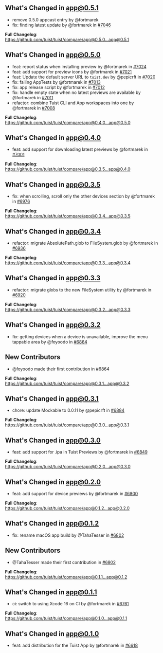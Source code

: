 ## What's Changed in app@0.5.1
* remove 0.5.0 appcast entry by @fortmarek
* fix: finding latest update by @fortmarek in [#7046](https://github.com/tuist/tuist/pull/7046)

**Full Changelog**: https://github.com/tuist/tuist/compare/app@0.5.0...app@0.5.1

## What's Changed in app@0.5.0
* feat: report status when installing preview by @fortmarek in [#7024](https://github.com/tuist/tuist/pull/7024)
* feat: add support for preview icons by @fortmarek in [#7021](https://github.com/tuist/tuist/pull/7021)
* feat: Update the default server URL to `tuist.dev` by @pepicrft in [#7020](https://github.com/tuist/tuist/pull/7020)
* fix: failing AppTests by @fortmarek in [#7013](https://github.com/tuist/tuist/pull/7013)
* fix: app release script by @fortmarek in [#7012](https://github.com/tuist/tuist/pull/7012)
* fix: handle empty state when no latest previews are available by @fortmarek in [#7011](https://github.com/tuist/tuist/pull/7011)
* refactor: combine Tuist CLI and App workspaces into one by @fortmarek in [#7008](https://github.com/tuist/tuist/pull/7008)

**Full Changelog**: https://github.com/tuist/tuist/compare/app@0.4.0...app@0.5.0

## What's Changed in app@0.4.0
* feat: add support for downloading latest previews by @fortmarek in [#7001](https://github.com/tuist/tuist/pull/7001)

**Full Changelog**: https://github.com/tuist/tuist/compare/app@0.3.5...app@0.4.0

## What's Changed in app@0.3.5
* fix: when scrolling, scroll only the other devices section by @fortmarek in [#6976](https://github.com/tuist/tuist/pull/6976)

**Full Changelog**: https://github.com/tuist/tuist/compare/app@0.3.4...app@0.3.5

## What's Changed in app@0.3.4
* refactor: migrate AbsolutePath.glob to FileSystem.glob by @fortmarek in [#6936](https://github.com/tuist/tuist/pull/6936)

**Full Changelog**: https://github.com/tuist/tuist/compare/app@0.3.3...app@0.3.4

## What's Changed in app@0.3.3
* refactor: migrate globs to the new FileSystem utility by @fortmarek in [#6920](https://github.com/tuist/tuist/pull/6920)

**Full Changelog**: https://github.com/tuist/tuist/compare/app@0.3.2...app@0.3.3

## What's Changed in app@0.3.2
* fix: getting devices when a device is unavailable, improve the menu tappable area by @foyoodo in [#6864](https://github.com/tuist/tuist/pull/6864)

## New Contributors
* @foyoodo made their first contribution in [#6864](https://github.com/tuist/tuist/pull/6864)

**Full Changelog**: https://github.com/tuist/tuist/compare/app@0.3.1...app@0.3.2

## What's Changed in app@0.3.1
* chore: update Mockable to 0.0.11 by @pepicrft in [#6884](https://github.com/tuist/tuist/pull/6884)

**Full Changelog**: https://github.com/tuist/tuist/compare/app@0.3.0...app@0.3.1

## What's Changed in app@0.3.0
* feat: add support for .ipa in Tuist Previews by @fortmarek in [#6849](https://github.com/tuist/tuist/pull/6849)

**Full Changelog**: https://github.com/tuist/tuist/compare/app@0.2.0...app@0.3.0

## What's Changed in app@0.2.0
* feat: add support for device previews by @fortmarek in [#6800](https://github.com/tuist/tuist/pull/6800)

**Full Changelog**: https://github.com/tuist/tuist/compare/app@0.1.2...app@0.2.0

## What's Changed in app@0.1.2
* fix: rename macOS app build by @TahaTesser in [#6802](https://github.com/tuist/tuist/pull/6802)

## New Contributors
* @TahaTesser made their first contribution in [#6802](https://github.com/tuist/tuist/pull/6802)

**Full Changelog**: https://github.com/tuist/tuist/compare/app@0.1.1...app@0.1.2

## What's Changed in app@0.1.1
* ci: switch to using Xcode 16 on CI by @fortmarek in [#6761](https://github.com/tuist/tuist/pull/6761)

**Full Changelog**: https://github.com/tuist/tuist/compare/app@0.1.0...app@0.1.1

## What's Changed in app@0.1.0
* feat: add distribution for the Tuist App by @fortmarek in [#6618](https://github.com/tuist/tuist/pull/6618)

<!-- generated by git-cliff -->
